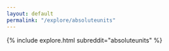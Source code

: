 ```yaml
---
layout: default
permalink: "/explore/absoluteunits"
---
```


<link rel="stylesheet" type="text/css" href="/static/css/explore.css">
{% include explore.html subreddit="absoluteunits" %}
